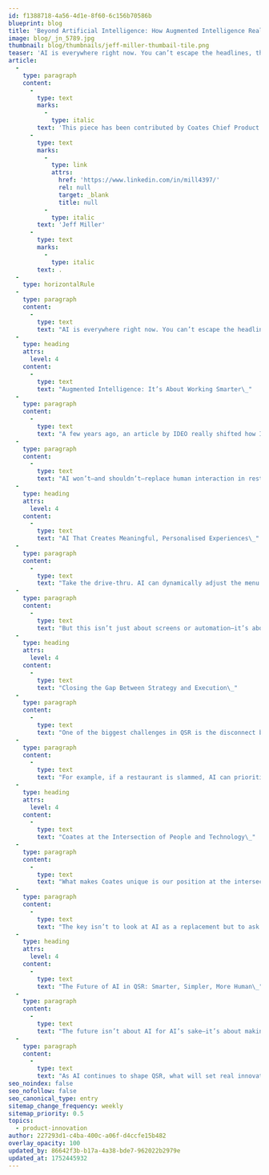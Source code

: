 ```yaml
---
id: f1388718-4a56-4d1e-8f60-6c156b70586b
blueprint: blog
title: 'Beyond Artificial Intelligence: How Augmented Intelligence Really Works in QSR'
image: blog/_jn_5789.jpg
thumbnail: blog/thumbnails/jeff-miller-thumbail-tile.png
teaser: 'AI is everywhere right now. You can’t escape the headlines, the debates, and the promises of a fully automated future. But in QSR, the real opportunity isn’t about replacing people—it’s about augmenting them. AI’s true power is in enhancing restaurant operations, not taking them over.'
article:
  -
    type: paragraph
    content:
      -
        type: text
        marks:
          -
            type: italic
        text: 'This piece has been contributed by Coates Chief Product Officer, '
      -
        type: text
        marks:
          -
            type: link
            attrs:
              href: 'https://www.linkedin.com/in/mill4397/'
              rel: null
              target: _blank
              title: null
          -
            type: italic
        text: 'Jeff Miller'
      -
        type: text
        marks:
          -
            type: italic
        text: .
  -
    type: horizontalRule
  -
    type: paragraph
    content:
      -
        type: text
        text: "AI is everywhere right now. You can’t escape the headlines, the debates, and the promises of a fully automated future. But in QSR, the real opportunity isn’t about replacing people—it’s about augmenting them. AI’s true power is in enhancing restaurant operations, not taking them over.\_"
  -
    type: heading
    attrs:
      level: 4
    content:
      -
        type: text
        text: "Augmented Intelligence: It’s About Working Smarter\_"
  -
    type: paragraph
    content:
      -
        type: text
        text: "A few years ago, an article by IDEO really shifted how I think about AI. The most effective use of AI isn’t full automation—it’s augmentation. And that’s especially true in Quick Service Restaurants, where people, processes, and operations all work together in a fast-moving, physical environment.\_"
  -
    type: paragraph
    content:
      -
        type: text
        text: "AI won’t—and shouldn’t—replace human interaction in restaurants. Instead, the opportunity lies in helping restaurants make smarter, faster decisions while keeping the customer experience personal.\_"
  -
    type: heading
    attrs:
      level: 4
    content:
      -
        type: text
        text: "AI That Creates Meaningful, Personalised Experiences\_"
  -
    type: paragraph
    content:
      -
        type: text
        text: "Take the drive-thru. AI can dynamically adjust the menu based on real-time demand, simplifying options during peak hours to keep things moving. It can balance inventory needs with customer favourites, making sure the right items are front and centre while also helping the restaurant reduce waste.\_"
  -
    type: paragraph
    content:
      -
        type: text
        text: "But this isn’t just about screens or automation—it’s about intelligent, intentional interactions that make the experience better for both customers and employees. AI should enhance decision-making, not just speed things up.\_"
  -
    type: heading
    attrs:
      level: 4
    content:
      -
        type: text
        text: "Closing the Gap Between Strategy and Execution\_"
  -
    type: paragraph
    content:
      -
        type: text
        text: "One of the biggest challenges in QSR is the disconnect between corporate strategy and what actually happens at the restaurant level. The right technology can bridge that gap, ensuring corporate priorities align with what franchisees and restaurant teams need to succeed.\_"
  -
    type: paragraph
    content:
      -
        type: text
        text: "For example, if a restaurant is slammed, AI can prioritise faster-prep items, helping maintain speed of service. If there’s surplus inventory, it can adjust promotions in real time. And increasingly, the drive-thru is becoming a full customer engagement platform, not just a way to get people through the line.\_"
  -
    type: heading
    attrs:
      level: 4
    content:
      -
        type: text
        text: "Coates at the Intersection of People and Technology\_"
  -
    type: paragraph
    content:
      -
        type: text
        text: "What makes Coates unique is our position at the intersection of customer, employee, and restaurant experiences. We’re not just building tech—we’re helping QSRs navigate what’s next by combining our products, services, and partnerships into bigger-picture solutions.\_"
  -
    type: paragraph
    content:
      -
        type: text
        text: "The key isn’t to look at AI as a replacement but to ask: How do we use it to enhance the experience while keeping the human element intact? That’s the real game-changer.\_"
  -
    type: heading
    attrs:
      level: 4
    content:
      -
        type: text
        text: "The Future of AI in QSR: Smarter, Simpler, More Human\_"
  -
    type: paragraph
    content:
      -
        type: text
        text: "The future isn’t about AI for AI’s sake—it’s about making restaurant operations smarter, simpler, and more human. At Coates, our job is to take complexity and simplify it, creating solutions that help our customers thrive in an evolving industry.\_"
  -
    type: paragraph
    content:
      -
        type: text
        text: "As AI continues to shape QSR, what will set real innovation apart from the hype is how well it supports the people behind the counter, in the kitchen, and in the drive-thru. That’s what will truly make a difference.\_"
seo_noindex: false
seo_nofollow: false
seo_canonical_type: entry
sitemap_change_frequency: weekly
sitemap_priority: 0.5
topics:
  - product-innovation
author: 227293d1-c4ba-400c-a06f-d4ccfe15b482
overlay_opacity: 100
updated_by: 86642f3b-b17a-4a38-bde7-962022b2979e
updated_at: 1752445932
---
```


